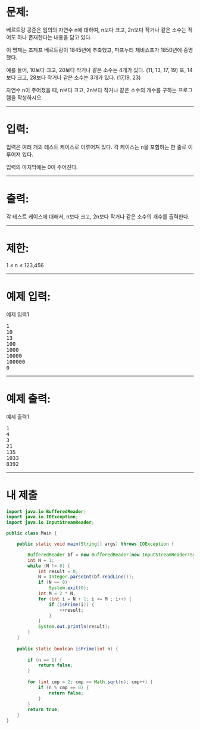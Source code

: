 # 문제: 
베르트랑 공준은 임의의 자연수 n에 대하여, n보다 크고, 2n보다 작거나 같은 소수는 적어도 하나 존재한다는 내용을 담고 있다.

이 명제는 조제프 베르트랑이 1845년에 추측했고, 파프누티 체비쇼프가 1850년에 증명했다.

예를 들어, 10보다 크고, 20보다 작거나 같은 소수는 4개가 있다. (11, 13, 17, 19) 또, 14보다 크고, 28보다 작거나 같은 소수는 3개가 있다. (17,19, 23)

자연수 n이 주어졌을 때, n보다 크고, 2n보다 작거나 같은 소수의 개수를 구하는 프로그램을 작성하시오. 

---
# 입력: 
입력은 여러 개의 테스트 케이스로 이루어져 있다. 각 케이스는 n을 포함하는 한 줄로 이루어져 있다.

입력의 마지막에는 0이 주어진다.

---
# 출력: 
각 테스트 케이스에 대해서, n보다 크고, 2n보다 작거나 같은 소수의 개수를 출력한다.

---
# 제한:
1 ≤ n ≤ 123,456

---
# 예제 입력:

예제 입력1
<pre>
1
10
13
100
1000
10000
100000
0
</pre>

---
# 예제 출력:

예제 출력1
<pre>
1
4
3
21
135
1033
8392
</pre>

---
# 내 제출

~~~java
import java.io.BufferedReader;
import java.io.IOException;
import java.io.InputStreamReader;

public class Main {

	public static void main(String[] args) throws IOException {

		BufferedReader bf = new BufferedReader(new InputStreamReader(System.in));
		int N = 1;
		while (N != 0) {
			int result = 0;
			N = Integer.parseInt(bf.readLine());
			if (N == 0)
				System.exit(0);
			int M = 2 * N;
			for (int i = N + 1; i <= M ; i++) {
				if (isPrime(i)) {
					++result;
				}
			}
			System.out.println(result);
		}
	}
	
	public static boolean isPrime(int n) {
		
		if (n == 1) {
			return false;
		}
		
		for (int cmp = 2; cmp <= Math.sqrt(n); cmp++) {
			if (n % cmp == 0) {
				return false;
			}
		}
		return true;
	}
}
~~~
